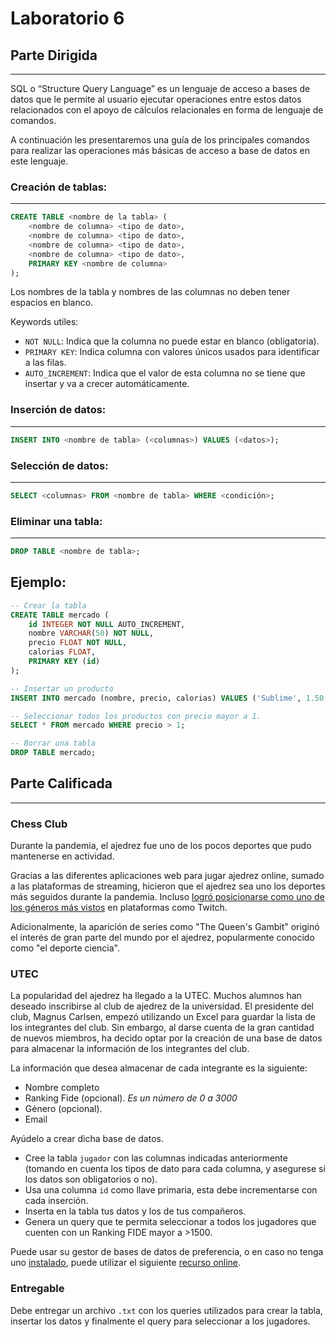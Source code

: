 # Laboratorio 6
## Parte Dirigida
---
SQL o “Structure Query Language” es un lenguaje de acceso a bases de datos que le permite al usuario ejecutar operaciones entre estos datos relacionados con el apoyo de cálculos relacionales en forma de lenguaje de comandos.

A continuación les presentaremos una guía de los principales comandos para realizar las operaciones más básicas de acceso a base de datos en este lenguaje.

### Creación de tablas:
---
```sql
CREATE TABLE <nombre de la tabla> (
    <nombre de columna> <tipo de dato>,
    <nombre de columna> <tipo de dato>,
    <nombre de columna> <tipo de dato>,
    <nombre de columna> <tipo de dato>,
    PRIMARY KEY <nombre de columna>
);
```

Los nombres de la tabla y nombres de las columnas no deben tener espacios en blanco.

Keywords utiles:
- ```NOT NULL```: Indica que la columna no puede estar en blanco (obligatoria).
- ```PRIMARY KEY```: Indica columna con valores únicos usados para identificar a las filas.
- ```AUTO_INCREMENT```: Indica que el valor de esta columna no se tiene que insertar y va a crecer automáticamente.


### Inserción de datos:
---
```sql
INSERT INTO <nombre de tabla> (<columnas>) VALUES (<datos>);
```

### Selección de datos:
---
```sql
SELECT <columnas> FROM <nombre de tabla> WHERE <condición>;
```

### Eliminar una tabla:
---
```sql
DROP TABLE <nombre de tabla>;
```

## Ejemplo:

```sql
-- Crear la tabla
CREATE TABLE mercado (
    id INTEGER NOT NULL AUTO_INCREMENT,
    nombre VARCHAR(50) NOT NULL,
    precio FLOAT NOT NULL,
    calorias FLOAT,
    PRIMARY KEY (id)
);

-- Insertar un producto
INSERT INTO mercado (nombre, precio, calorias) VALUES ('Sublime', 1.50, 166);

-- Seleccionar todos los productos con precio mayor a 1.
SELECT * FROM mercado WHERE precio > 1;

-- Borrar una tabla
DROP TABLE mercado;
```

## Parte Calificada
---

### Chess Club

Durante la pandemia, el ajedrez fue uno de los pocos deportes que pudo mantenerse en actividad.

Gracias a las diferentes aplicaciones web para jugar ajedrez online, sumado a las plataformas de streaming, hicieron que el ajedrez sea uno los deportes más seguidos durante la pandemia. Incluso [logró posicionarse como uno de los géneros más vistos](https://www.theverge.com/21292747/chess-twitch-games-viewership-stream-hikaru-nakamura) en plataformas como Twitch.

Adicionalmente, la aparición de series como "The Queen's Gambit" originó el interés de gran parte del mundo por el ajedrez, popularmente conocido como "el deporte ciencia".

### UTEC

La popularidad del ajedrez ha llegado a la UTEC. Muchos alumnos han deseado inscribirse al club de ajedrez de la universidad. El presidente del club, Magnus Carlsen, empezó utilizando un Excel para guardar la lista de los integrantes del club. Sin embargo, al darse cuenta de la gran cantidad de nuevos miembros, ha decido optar por la creación de una base de datos para almacenar la información de los integrantes del club.

La información que desea almacenar de cada integrante es la siguiente:

- Nombre completo
- Ranking Fide (opcional). *Es un número de 0 a 3000*
- Género (opcional).
- Email

Ayúdelo a crear dicha base de datos.

- Cree la tabla `jugador` con las columnas indicadas anteriormente (tomando en cuenta los tipos de dato para cada columna, y asegurese si los datos son obligatorios o no).
- Usa una columna `id` como llave primaria, esta debe incrementarse con cada inserción.
- Inserta en la tabla tus datos y los de tus compañeros.
- Genera un query que te permita seleccionar a todos los jugadores que cuenten con un Ranking FIDE mayor a >1500.

Puede usar su gestor de bases de datos de preferencia, o en caso no tenga uno [instalado](https://www.mysql.com/downloads/), puede utilizar el siguiente [recurso online](https://extendsclass.com/mysql-online.html).

### Entregable

Debe entregar un archivo `.txt` con los queries utilizados para crear la tabla, insertar los datos y finalmente el query para seleccionar a los jugadores.
